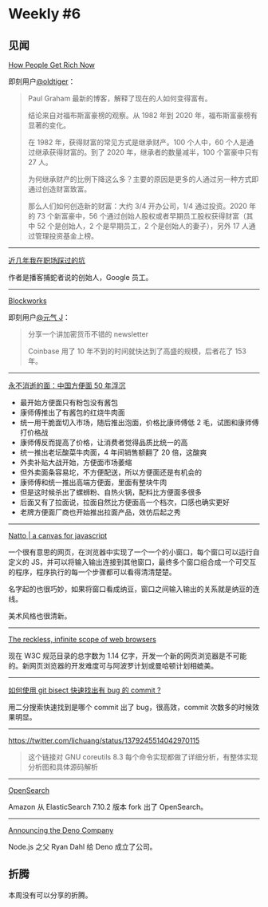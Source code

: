 # Weekly #6

## 见闻

[How People Get Rich Now](http://paulgraham.com/richnow.html)

即刻用户[@oldtiger](https://m.okjike.com/users/F734947D-9637-4E45-BAE1-2D5608256F85)：

> Paul Graham 最新的博客，解释了现在的人如何变得富有。
>
> 结论来自对福布斯富豪榜的观察。从 1982 年到 2020 年，福布斯富豪榜有显著的变化。
>
> 在 1982 年，获得财富的常见方式是继承财产。100 个人中，60 个人是通过继承获得财富的。到了 2020 年，继承者的数量减半，100 个富豪中只有 27 人。
>
> 为何继承财产的比例下降这么多？主要的原因是更多的人通过另一种方式即通过创造财富致富。
>
> 那么人们如何创造新的财富：大约 3/4 开办公司，1/4 通过投资。2020 年的 73 个新富豪中，56 个通过创始人股权或者早期员工股权获得财富（其中 52 个是创始人，2 个是早期员工，2 个是创始人的妻子），另外 17 人通过管理投资基金上榜。

---

[近几年我在职场踩过的坑](https://laike9m.com/blog/jin-ji-nian-wo-zai-zhi-chang-cai-guo-de-keng,143/)

作者是播客捕蛇者说的创始人，Google 员工。

---

[Blockworks](https://blwk.omeclk.com/portal/public/ViewCommInBrowser.jsp?Sv4%2BeOSSucy%2FGk1%2BocuPtolvro2xiFXXkKo%2BM%2BBllC1wtuXc5VzFhmB2W%2BDVUAdR9uRaJqrC2tc%3DA)

即刻用户[@元气 J](https://m.okjike.com/users/20DC5A15-8F07-4A91-A24C-6D6B36552789)：

> 分享一个讲加密货币不错的 newsletter
>
> Coinbase 用了 10 年不到的时间就快达到了高盛的规模，后者花了 153 年。

---

[永不消逝的面：中国方便面 50 年浮沉](https://www.bilibili.com/video/BV1o64y1S7ED)

- 最开始方便面只有粉包没有酱包
- 康师傅推出了有酱包的红烧牛肉面
- 统一用干脆面切入市场，随后推出泡面，价格比康师傅低 2 毛，试图和康师傅打价格战
- 康师傅反而提高了价格，让消费者觉得品质比统一的高
- 统一推出老坛酸菜牛肉面，4 年间销售额翻了 20 倍，这酸爽
- 外卖补贴大战开始，方便面市场萎缩
- 但外卖面条容易坨，不方便配送，所以方便面还是有机会的
- 康师傅和统一推出高端方便面，里面有整块牛肉
- 但是这时候杀出了螺蛳粉、自热火锅，配料比方便面多很多
- 后面又有了拉面说，拉面自然比方便面高一个档次，口感也确实更好
- 老牌方便面厂商也开始推出拉面产品，效仿后起之秀

---

[Natto | a canvas for javascript](https://natto.dev/)

一个很有意思的网页，在浏览器中实现了一个一个的小窗口，每个窗口可以运行自定义的 JS，并可以将输入输出连接到其他窗口，最终多个窗口组合成一个可交互的程序，程序执行的每一个步骤都可以看得清清楚楚。

名字起的也很巧妙，如果将窗口看成纳豆，窗口之间输入输出的关系就是纳豆的连线。

美术风格也很清新。

---

[The reckless, infinite scope of web browsers](https://drewdevault.com/2020/03/18/Reckless-limitless-scope.html)

现在 W3C 规范目录的总字数为 1.14 亿字，开发一个新的网页浏览器是不可能的。新网页浏览器的开发难度可与阿波罗计划或曼哈顿计划相媲美。

---

[如何使用 git bisect 快速找出有 bug 的 commit ?](https://kmsheng.medium.com/%E5%A6%82%E4%BD%95%E4%BD%BF%E7%94%A8-git-bisect-%E5%BF%AB%E9%80%9F%E6%89%BE%E5%87%BA%E6%9C%89-bug-%E7%9A%84-commit-3b38f22d52bf)

用二分搜索快速找到是哪个 commit 出了 bug，很高效，commit 次数多的时候效果明显。

---

https://twitter.com/lichuang/status/1379245514042970115

> 这个链接对 GNU coreutils 8.3 每个命令实现都做了详细分析，有整体实现分析图和具体源码解析

---

[OpenSearch](https://github.com/opensearch-project/OpenSearch)

Amazon 从 ElasticSearch 7.10.2 版本 fork 出了 OpenSearch。

---

[Announcing the Deno Company](https://deno.com/blog/the-deno-company)

Node.js 之父 Ryan Dahl 给 Deno 成立了公司。

## 折腾

本周没有可以分享的折腾。
